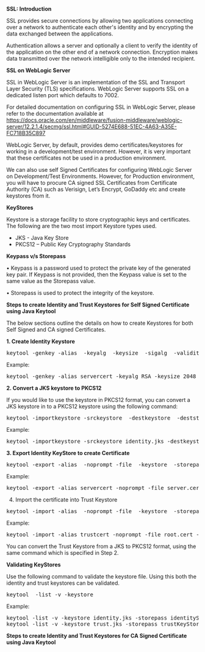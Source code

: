 **SSL: Introduction**

SSL provides secure connections by allowing two applications connecting over a network to authenticate each other's identity and by encrypting the data exchanged between the applications.

Authentication allows a server and optionally a client to verify the identity of the application on the other end of a network connection. Encryption makes data transmitted over the network intelligible only to the intended recipient.


**SSL on WebLogic Server**

SSL in WebLogic Server is an implementation of the SSL and Transport Layer Security (TLS) specifications. WebLogic Server supports SSL on a dedicated listen port which defaults to 7002.

For detailed documentation on configuring SSL in WebLogic Server, please refer to the documentation available at https://docs.oracle.com/en/middleware/fusion-middleware/weblogic-server/12.2.1.4/secmg/ssl.html#GUID-5274E688-51EC-4A63-A35E-FC718B35C897

WebLogic Server, by default, provides demo certificates/keystores for working in a development/test environment. However, it is very important that these certificates not be used in a production environment. 

We can also use self Signed Certificates for configuring WebLogic Server on Development/Test Environments. However, for Production environment, you will have to procure CA signed SSL Certificates from Certificate Authority (CA) such as Verisign, Let’s Encrypt, GoDaddy etc and create keystores from it.

**KeyStores**

Keystore is a storage facility to store cryptographic keys and certificates. <br/>
The following are the two most import Keystore types used.

<ul>
<li>JKS  - Java Key Store</li>
<li>PKCS12 – Public Key Cryptography Standards </li>
</ul>

**Keypass v/s Storepass**

•	Keypass is a password used to protect the private key of the generated key pair. If Keypass is not provided, then the Keypass value is set to the same value as the Storepass value.

•	Storepass is used to protect the integrity of the keystore.


**Steps to create Identity and Trust Keystores for Self Signed Certificate using Java Keytool**

The below sections outline the details on how to create Keystores for both Self Signed and CA signed Certificates.

**1.	Create Identity Keystore**

<pre>keytool -genkey -alias <privatekeyAlias> -keyalg <keyAlgorithm> -keysize <keysize> -sigalg <signatureAlgorithm> -validity <validityPeriodInDays> -keystore <keyStoreFileName> -keypass <keyPassPhrase> -storepass < IdentityKeyStorePassPhrase></pre>

Example: 

<pre>keytool -genkey -alias servercert -keyalg RSA -keysize 2048 -sigalg SHA256withRSA -validity 365 -keystore identity.jks -keypass identityKeyPassword -storepass identityStorePassword</pre>


**2.	Convert a JKS keystore to PKCS12**

If you would like to use the keystore in PKCS12 format, you can convert a JKS keystore in to a PKCS12 keystore using the following command:

<pre>keytool -importkeystore -srckeystore <keystoreFileInJKSFormat> -destkeystore <keystoreFileInPKCS12Format> -deststoretype pkcs12</pre>

Example:

<pre>keytool -importkeystore -srckeystore identity.jks -destkeystore identity.p12 -deststoretype pkcs12</pre>


**3.	Export Identity KeyStore to create Certificate**

<pre>keytool -export -alias <privateKeyAlias> -noprompt -file <certificateName> -keystore <IdentityKeyStoreFileName> -storepass <IdentityKeyStorePassPhrase></pre>

Example:

<pre>keytool -export -alias servercert -noprompt -file server.cert -keystore identity.jks -storepass identityStorePassword</pre>


4.	Import the certificate into Trust Keystore

<pre>keytool -import -alias <trustStoreAlias> -noprompt -file <certificateName> -keystore <TrustKeyStoreFileName> -storepass <trustKeyStorePassPhrase></pre>

Example:

<pre>keytool -import -alias trustcert -noprompt -file root.cert -keystore trust.jks -storepass trustKeyStorePassword</pre>

You can convert the Trust Keystore from a JKS to PKCS12 format, using the same command which is specified in Step 2.

**Validating KeyStores**

Use the following command to validate the keystore file. Using this both the identity and trust keystores can be validated.

<pre>keytool  -list -v -keystore <keystorefile> </pre>

Example:

<pre>keytool -list -v -keystore identity.jks -storepass identityStorePassword  
keytool -list -v -keystore trust.jks -storepass trustKeyStorePassword   </pre>


**Steps to create Identity and Trust Keystores for CA Signed Certificate using Java Keytool**


